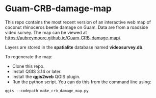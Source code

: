 # Guam-CRB-damage-map

This repo contains the most recent version of an interactive web map of coconut rhinoceros beetle damage on Guam.
Data are from a roadside video survey. The map can be viewed at https://aubreymoore.github.io/Guam-CRB-damage-map/.

Layers are stored in the **spatialite** database named **videosurvey.db**. 

To regenerate the map:

* Clone this repo.
* Install QGIS 3.14 or later.
* Install the **qgis2web** QGIS plugin.
* Run the python script. You can do this from the command line using:
```
qgis --codepath make_crb_damage_map.py
```
